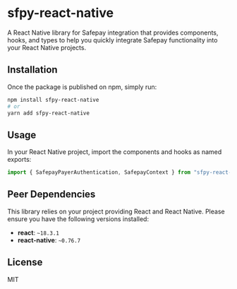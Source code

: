 # sfpy-react-native

A React Native library for Safepay integration that provides components, hooks, and types to help you quickly integrate Safepay functionality into your React Native projects.

## Installation

Once the package is published on npm, simply run:

```sh
npm install sfpy-react-native
# or
yarn add sfpy-react-native
```

## Usage

In your React Native project, import the components and hooks as named exports:

```javascript
import { SafepayPayerAuthentication, SafepayContext } from "sfpy-react-native";
```

## Peer Dependencies

This library relies on your project providing React and React Native. Please ensure you have the following versions installed:

- **react**: `~18.3.1`
- **react-native**: `~0.76.7`

## License

MIT